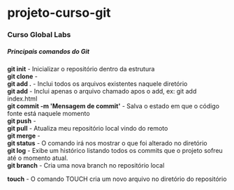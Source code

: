 # projeto-curso-git
### Curso Global Labs

##### Principais comandos do Git

__git init__ - Inicializar o repositório dentro da estrutura    
__git clone__ -    
__git add .__ - Inclui todos os arquivos existentes naquele diretório    
__git add__ - Inclui apenas o arquivo chamado apos o add, ex: git add index.html    
__git commit -m 'Mensagem de commit'__ - Salva o estado em que o código fonte está naquele momento     
__git push__ -    
__git pull__ - Atualiza meu repositório local vindo do remoto     
__git merge__ -    
__git status__ - O comando irá nos mostrar o que foi alterado no diretório    
__git log__ - Exibe um histórico listando todos os commits que o projeto sofreu até o momento atual.    
__git branch__ - Cria uma nova branch no repositório local    


__touch__ - O comando TOUCH cria um novo arquivo no diretório do repositório    
